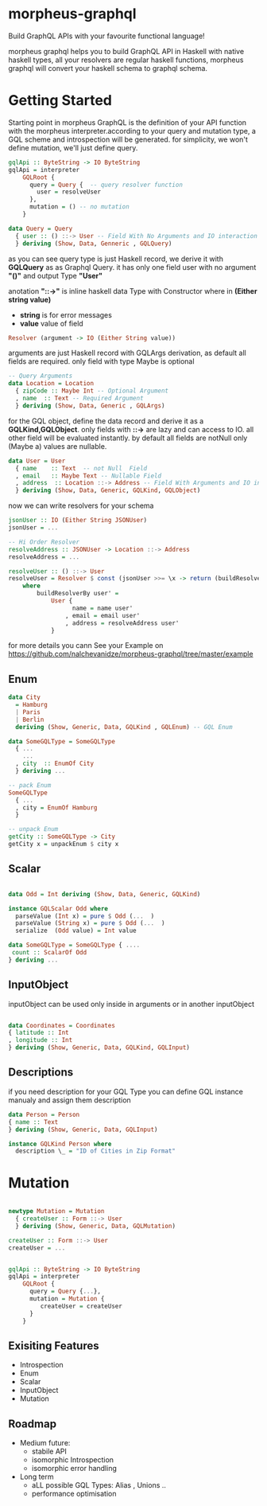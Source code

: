 # morpheus-graphql

Build GraphQL APIs with your favourite functional language!

morpheus graphql helps you to build GraphQL API in Haskell with native haskell types,
all your resolvers are regular haskell functions, morpheus graphql will convert your haskell schema to graphql schema.

# Getting Started

Starting point in morpheus GraphQL is the definition of your API function with the morpheus interpreter.according to your query and mutation type, a GQL scheme and introspection will be generated. for simplicity, we won't define mutation, we'll just define query.

```haskell
gqlApi :: ByteString -> IO ByteString
gqlApi = interpreter
    GQLRoot {
      query = Query {  -- query resolver function
        user = resolveUser
      },
      mutation = () -- no mutation
    }

data Query = Query
  { user :: () ::-> User -- Field With No Arguments and IO interaction
  } deriving (Show, Data, Genneric , GQLQuery)
```

as you can see query type is just Haskell record, we derive it with **GQLQuery** as as Graphql Query. it has only one field user with no argument **"()"** and output Type **"User"**

anotation **"::->"** is inline haskell data Type with Constructor
where in **(Either string value)**

- **string** is for error messages
- **value** value of field

```haskell
Resolver (argument -> IO (Either String value))
```

arguments are just Haskell record with GQLArgs derivation, as default all fields are required. only field with type Maybe is optional

```haskell
-- Query Arguments
data Location = Location
  { zipCode :: Maybe Int -- Optional Argument
  , name  :: Text -- Required Argument
  } deriving (Show, Data, Generic , GQLArgs)
```

for the GQL object, define the data record and derive it as a **GQLKind,GQLObject**.
only fields with **::->** are lazy and can access to IO. all other field will be evaluated instantly. by default all fields are notNull only (Maybe a) values are nullable.

```haskell
data User = User
  { name    :: Text  -- not Null  Field
  , email   :: Maybe Text -- Nullable Field
  , address  :: Location ::-> Address -- Field With Arguments and IO interaction
  } deriving (Show, Data, Generic, GQLKind, GQLObject)
```

now we can write resolvers for your schema

```haskell
jsonUser :: IO (Either String JSONUser)
jsonUser = ...

-- Hi Order Resolver
resolveAddress :: JSONUser -> Location ::-> Address
resolveAddress = ...

resolveUser :: () ::-> User
resolveUser = Resolver $ const (jsonUser >>= \x -> return (buildResolverBy <$> x))
    where
        buildResolverBy user' =
            User {
                  name = name user'
                , email = email user'
                , address = resolveAddress user'
            }
```

for more details you cann See your Example on https://github.com/nalchevanidze/morpheus-graphql/tree/master/example

## Enum

```haskell
data City
  = Hamburg
  | Paris
  | Berlin
  deriving (Show, Generic, Data, GQLKind , GQLEnum) -- GQL Enum

data SomeGQLType = SomeGQLType
  { ...
    ...
  , city  :: EnumOf City
  } deriving ...

-- pack Enum
SomeGQLType
  { ...
  , city = EnumOf Hamburg
  }

-- unpack Enum
getCity :: SomeGQLType -> City
getCity x = unpackEnum $ city x

```

## Scalar

```haskell

data Odd = Int deriving (Show, Data, Generic, GQLKind)

instance GQLScalar Odd where
  parseValue (Int x) = pure $ Odd (...  )
  parseValue (String x) = pure $ Odd (...  )
  serialize  (Odd value) = Int value

data SomeGQLType = SomeGQLType { ....
 count :: ScalarOf Odd
} deriving ...

```

## InputObject

inputObject can be used only inside in arguments or in another inputObject

```haskell

data Coordinates = Coordinates
{ latitude :: Int
, longitude :: Int
} deriving (Show, Generic, Data, GQLKind, GQLInput)

```

## Descriptions

if you need description for your GQL Type you can define GQL instance manualy and assign them description

```haskell
data Person = Person
{ name :: Text
} deriving (Show, Generic, Data, GQLInput)

instance GQLKind Person where
  description \_ = "ID of Cities in Zip Format"

```

# Mutation

```haskell

newtype Mutation = Mutation
  { createUser :: Form ::-> User
  } deriving (Show, Generic, Data, GQLMutation)

createUser :: Form ::-> User
createUser = ...


gqlApi :: ByteString -> IO ByteString
gqlApi = interpreter
    GQLRoot {
      query = Query {...},
      mutation = Mutation {
         createUser = createUser
      }
    }
```

## Exisiting Features

- Introspection
- Enum
- Scalar
- InputObject
- Mutation

## Roadmap

- Medium future:
  - stabile API
  - isomorphic Introspection
  - isomorphic error handling
- Long term
  - aLL possible GQL Types: Alias , Unions ..
  - performance optimisation
